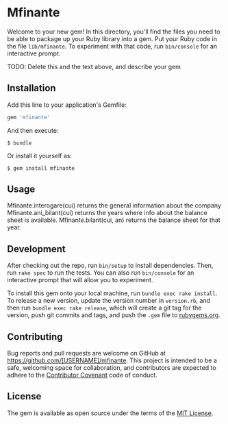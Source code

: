 # Mfinante

Welcome to your new gem! In this directory, you'll find the files you need to be able to package up your Ruby library into a gem. Put your Ruby code in the file `lib/mfinante`. To experiment with that code, run `bin/console` for an interactive prompt.

TODO: Delete this and the text above, and describe your gem

## Installation

Add this line to your application's Gemfile:

```ruby
gem 'mfinante'
```

And then execute:

    $ bundle

Or install it yourself as:

    $ gem install mfinante

## Usage

Mfinante.interogare(cui) returns the general information about the company
Mfinante.ani_bilant(cui) returns the years where info about the balance sheet is available.
Mfinante.bilant(cui, an) returns the balance sheet for that year.

## Development

After checking out the repo, run `bin/setup` to install dependencies. Then, run `rake spec` to run the tests. You can also run `bin/console` for an interactive prompt that will allow you to experiment.

To install this gem onto your local machine, run `bundle exec rake install`. To release a new version, update the version number in `version.rb`, and then run `bundle exec rake release`, which will create a git tag for the version, push git commits and tags, and push the `.gem` file to [rubygems.org](https://rubygems.org).

## Contributing

Bug reports and pull requests are welcome on GitHub at https://github.com/[USERNAME]/mfinante. This project is intended to be a safe, welcoming space for collaboration, and contributors are expected to adhere to the [Contributor Covenant](http://contributor-covenant.org) code of conduct.


## License

The gem is available as open source under the terms of the [MIT License](http://opensource.org/licenses/MIT).

